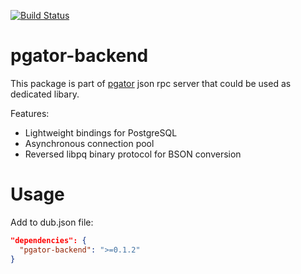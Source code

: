 [![Build Status](https://travis-ci.org/DSoftOut/pgator-backend.svg?branch=master)](https://travis-ci.org/DSoftOut/pgator-backend)

pgator-backend
==============

This package is part of [pgator](https://github.com/DSoftOut/pgator) json rpc server that could be used as dedicated libary.

Features:
* Lightweight bindings for PostgreSQL
* Asynchronous connection pool
* Reversed libpq binary protocol for BSON conversion

Usage
======
Add to dub.json file:
```Json
"dependencies": {
  "pgator-backend": ">=0.1.2"
}
```
